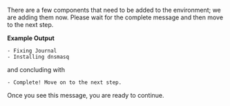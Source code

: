 There are a few components that need to be added to the environment; we are
adding them now. Please wait for the complete message and then move to the
next step.

**Example Output**

```screenshot
- Fixing Journal
- Installing dnsmasq
```

and concluding with

```
- Complete! Move on to the next step.
```

Once you see this message, you are ready to continue.
